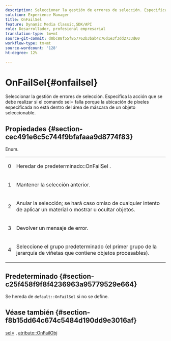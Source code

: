 ```yaml
---
description: Seleccionar la gestión de errores de selección. Especifica la acción que se debe realizar si el comando sel= falla porque la ubicación de píxeles especificada no está dentro del área de máscara de un objeto seleccionable.
solution: Experience Manager
title: OnFailSel
feature: Dynamic Media Classic,SDK/API
role: Desarrollador, profesional empresarial
translation-type: tm+mt
source-git-commit: d0bc88f55f857762b3bab4c76d1e3f3dd2733d60
workflow-type: tm+mt
source-wordcount: '128'
ht-degree: 12%

---
```



# OnFailSel{#onfailsel}

Seleccionar la gestión de errores de selección. Especifica la acción que se debe realizar si el comando sel= falla porque la ubicación de píxeles especificada no está dentro del área de máscara de un objeto seleccionable.

## Propiedades {#section-cec491e6c5c744f9bfafaaa9d8774f83}

Enum.

<table id="simpletable_1CFD2BC6F9BC4D2AB372EAF115B7F2FC"> 
 <tr class="strow"> 
  <td class="stentry"> <p>0 </p> </td> 
  <td class="stentry"> <p>Heredar de <span class="codeph"> predeterminado::OnFailSel </span>. </p> </td> 
 </tr> 
 <tr class="strow"> 
  <td class="stentry"> <p>1 </p> </td> 
  <td class="stentry"> <p>Mantener la selección anterior. </p> </td> 
 </tr> 
 <tr class="strow"> 
  <td class="stentry"> <p>2 </p> </td> 
  <td class="stentry"> <p>Anular la selección; se hará caso omiso de cualquier intento de aplicar un material o mostrar u ocultar objetos. </p> </td> 
 </tr> 
 <tr class="strow"> 
  <td class="stentry"> <p>3 </p> </td> 
  <td class="stentry"> <p>Devolver un mensaje de error. </p> </td> 
 </tr> 
 <tr class="strow"> 
  <td class="stentry"> <p>4 </p> </td> 
  <td class="stentry"> <p>Seleccione el grupo predeterminado (el primer grupo de la jerarquía de viñetas que contiene objetos procesables). </p> </td> 
 </tr> 
</table>

## Predeterminado {#section-c25f458f9f8f4236963a95779529e664}

Se hereda de `default::OnFailSel` si no se define.

## Véase también {#section-f8b15dd64c674c5484d190dd9e3016af}

[sel=](../../../../../ir-api/http-protocol/image-rendering-api-ref/c-ir-http-protocol-ref/c-ir-http-protocol-command-reference/r-ir-sel.md#reference-01322c58d414481385c29fcdd27a090b) ,  [atributo::OnFailObj](../../../../../ir-api/material-cat/image-rendering-api-ref/c-ir-material-catalog/c-ir-attributes-reference/r-ir-onfailobj.md#reference-4c6ba90418e84da5831f8573bbbf2c8d)
